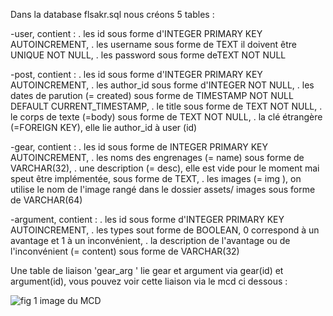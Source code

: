 Dans la database flsakr.sql nous créons 5 tables : 

-user, contient :
    . les id  sous forme d'INTEGER PRIMARY KEY AUTOINCREMENT,
    . les username  sous forme de TEXT il doivent être UNIQUE NOT NULL,
    . les password sous forme deTEXT NOT NULL

-post, contient : 
    . les id sous forme d'INTEGER PRIMARY KEY AUTOINCREMENT,
    . les author_id sous forme d'INTEGER NOT NULL,
    . les dates de parution (= created) sous forme de TIMESTAMP NOT NULL DEFAULT CURRENT_TIMESTAMP,
    . le title sous forme de TEXT NOT NULL,
    . le corps de texte (=body) sous forme de TEXT NOT NULL,
    . la clé étrangère (=FOREIGN KEY), elle lie author_id à user (id)

-gear, contient : 
    . les id sous forme de INTEGER PRIMARY KEY AUTOINCREMENT,
    . les noms des engrenages (= name) sous forme de VARCHAR(32),
    . une description (= desc), elle est vide pour le moment mai speut être implémentée, sous forme de TEXT,
    . les images (= img ), on utilise le nom de l'image rangé dans le dossier assets/ images sous forme de  VARCHAR(64)

-argument, contient :
    . les id sous forme d'INTEGER PRIMARY KEY AUTOINCREMENT,
    . les types sout forme de BOOLEAN, 0 correspond à un avantage et 1 à un inconvénient,
    . la description de l'avantage ou de l'inconvénient (= content) sous forme de VARCHAR(32)


Une table de liaison 'gear_arg ' lie gear et argument via gear(id) et argument(id), vous pouvez voir cette liaison via le mcd ci dessous : 

![fig 1 image du MCD](https://github.com/Sophana63/brief_10/blob/Charlie/flaskr/rendu/images/sch%C3%A9ma%20db%20engrenages.png)
